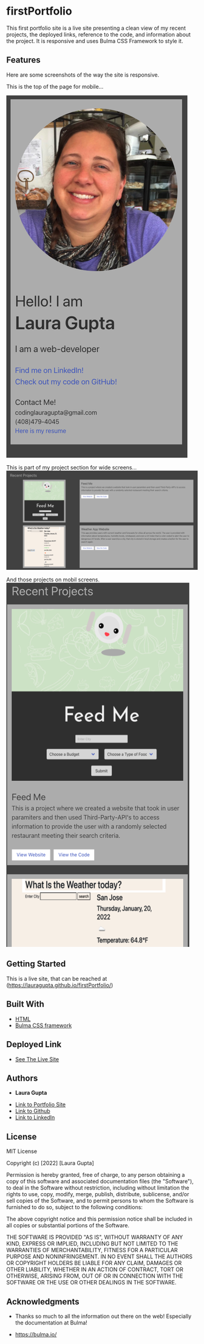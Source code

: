 # firstPortfolio

This first portfolio site is a live site presenting a clean view of my recent projects, the deployed links, reference to the code, and information about the project. It is responsive and uses Bulma CSS Framework to style it. 

## Features
Here are some screenshots of the way the site is responsive. 

This is the top of the page for mobile...

![Top of site for mobile](portfolioAboutMeMobile.png)


This is part of my project section for wide screens...
![Projects for wide screens](portfolioProjectsWide.png)

And those projects on mobil screens. 
![Projects for mobil](portfolioProjectsMobile.png)


## Getting Started
 
 This is a live site, that can be reached at (https://lauragupta.github.io/firstPortfolio/)



## Built With

* [HTML](https://developer.mozilla.org/en-US/docs/Web/HTML)
* [Bulma CSS framework](https://bulma.io/)

## Deployed Link

* [See The Live Site](https://lauragupta.github.io/firstPortfolio/)


## Authors

* **Laura Gupta** 

- [Link to Portfolio Site](https://lauragupta.github.io/firstPortfolio/)
- [Link to Github](https://github.com/lauragupta?tab=repositories)
- [Link to LinkedIn](https://www.linkedin.com/in/laura-gupta-5a277158/)


## License
MIT License

Copyright (c) [2022] [Laura Gupta]

Permission is hereby granted, free of charge, to any person obtaining a copy of this software and associated documentation files (the "Software"), to deal in the Software without restriction, including without limitation the rights to use, copy, modify, merge, publish, distribute, sublicense, and/or sell copies of the Software, and to permit persons to whom the Software is furnished to do so, subject to the following conditions:

The above copyright notice and this permission notice shall be included in all copies or substantial portions of the Software.

THE SOFTWARE IS PROVIDED "AS IS", WITHOUT WARRANTY OF ANY KIND, EXPRESS OR IMPLIED, INCLUDING BUT NOT LIMITED TO THE WARRANTIES OF MERCHANTABILITY, FITNESS FOR A PARTICULAR PURPOSE AND NONINFRINGEMENT. IN NO EVENT SHALL THE AUTHORS OR COPYRIGHT HOLDERS BE LIABLE FOR ANY CLAIM, DAMAGES OR OTHER LIABILITY, WHETHER IN AN ACTION OF CONTRACT, TORT OR OTHERWISE, ARISING FROM, OUT OF OR IN CONNECTION WITH THE SOFTWARE OR THE USE OR OTHER DEALINGS IN THE SOFTWARE.

## Acknowledgments

* Thanks so much to all the information out there on the web! Especially the documentation at Bulma! 

* https://bulma.io/
